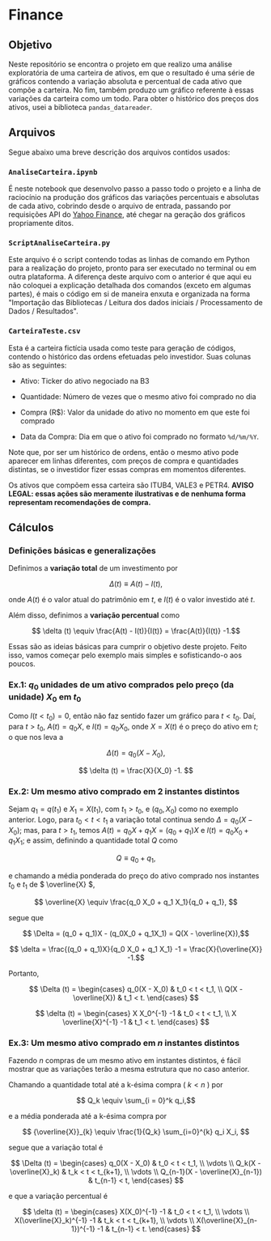 # **Finance**

## **Objetivo**

Neste repositório se encontra o projeto em que realizo uma análise exploratória de uma carteira de ativos, em que o resultado é uma série de gráficos contendo a variação absoluta e percentual de cada ativo que compõe a carteira. No fim, também produzo um gráfico referente à essas variações da carteira como um todo. Para obter o histórico dos preços dos ativos, usei a biblioteca `pandas_datareader`.


## **Arquivos**

Segue abaixo uma breve descrição dos arquivos contidos usados:

### `AnaliseCarteira.ipynb`

É neste notebook que desenvolvo passo a passo todo o projeto e a linha de raciocínio na produção dos gráficos das variações percentuais e absolutas de cada ativo, cobrindo desde o arquivo de entrada, passando por requisições API do [Yahoo Finance](https://br.financas.yahoo.com/), até chegar na geração dos gráficos propriamente ditos.

### `ScriptAnaliseCarteira.py`

Este arquivo é o script contendo todas as linhas de comando em Python para a realização do projeto, pronto para ser executado no terminal ou em outra plataforma. A diferença deste arquivo com o anterior é que aqui eu não coloquei a explicação detalhada dos comandos (exceto em algumas partes), é mais o código em si de maneira enxuta e organizada na forma "Importação das Bibliotecas / Leitura dos dados iniciais / Processamento de Dados / Resultados".

### `CarteiraTeste.csv`

Esta é a carteira fictícia usada como teste para geração de códigos, contendo o histórico das ordens efetuadas pelo investidor. Suas colunas são as seguintes:

* Ativo: Ticker do ativo negociado na B3

* Quantidade: Número de vezes que o mesmo ativo foi comprado no dia

* Compra (R$): Valor da unidade do ativo no momento em que este foi comprado

* Data da Compra: Dia em que o ativo foi comprado no formato `%d/%m/%Y`.

Note que, por ser um histórico de ordens, então o mesmo ativo pode aparecer em linhas diferentes, com preços de compra e quantidades distintas, se o investidor fizer essas compras em momentos diferentes.

Os ativos que compõem essa carteira são ITUB4, VALE3 e PETR4. **AVISO LEGAL: essas ações são meramente ilustrativas e de nenhuma forma representam recomendações de compra.**

## **Cálculos**

### Definições básicas e generalizações

Definimos a **variação total** de um investimento por

$$ \Delta (t) \equiv A(t) - I(t),$$

onde $A(t)$ é o valor atual do patrimônio em $t$, e $I(t)$ é o valor investido até $t$.

Além disso, definimos a **variação percentual** como

$$ \delta (t) \equiv \frac{A(t) - I(t)}{I(t)} = \frac{A(t)}{I(t)} -1.$$

Essas são as ideias básicas para cumprir o objetivo deste projeto. Feito isso, vamos começar pelo exemplo mais simples e sofisticando-o aos poucos.

### Ex.1: $q_0$ unidades de um ativo comprados pelo preço (da unidade) $X_0$ em $t_0$

Como $I(t < t_0) = 0$, então não faz sentido fazer um gráfico para $t < t_0$. Daí, para $t > t_0$, $A(t) = q_0 X$, e $I(t) = q_0 X_0$, onde $X = X(t)$ é o preço do ativo em $t$; o que nos leva a

$$  \Delta (t) = q_0(X - X_0), $$

$$ \delta (t) = \frac{X}{X_0} -1. $$

### Ex.2: Um mesmo ativo comprado em 2 instantes distintos

Sejam $q_1 = q(t_1)$ e $X_1 = X(t_1)$, com $t_1 > t_0$, e $(q_0,X_0)$ como no exemplo anterior. Logo, para $t_0 < t < t_1$ a variação total continua sendo $\Delta = q_0(X - X_0)$; mas, para $t > t_1$, temos $A(t) = q_0X + q_1X = (q_0 + q_1)X$ e $I(t) = q_0X_0 + q_1X_1$; e assim, definindo a quantidade total $Q$ como

$$ Q \equiv q_0 + q_1,$$

e chamando a média ponderada do preço do ativo comprado nos instantes $t_0$ e $t_1$ de $ \overline{X} $,

$$ \overline{X} \equiv \frac{q_0 X_0 + q_1 X_1}{q_0 + q_1}, $$

segue que

$$ \Delta = (q_0 + q_1)X - (q_0X_0 + q_1X_1)  = Q(X - \overline{X}),$$

$$ \delta = \frac{(q_0 + q_1)X}{q_0 X_0 + q_1 X_1} -1 = \frac{X}{\overline{X}} -1.$$

Portanto,

$$
\Delta (t) =
\begin{cases}
q_0(X - X_0) & t_0 < t < t_1, \\
Q(X - \overline{X}) & t_1 < t.
\end{cases}  
$$

$$
\delta (t) =
\begin{cases}
X X_0^{-1} -1 & t_0 < t < t_1, \\
X \overline{X}^{-1} -1 & t_1 < t.
\end{cases}
$$

### Ex.3: Um mesmo ativo comprado em $n$ instantes distintos

Fazendo $n$ compras de um mesmo ativo em instantes distintos, é fácil mostrar que as variações terão a mesma estrutura que no caso anterior.

Chamando a quantidade total até a k-ésima compra ( $k < n$ ) por

$$ Q_k \equiv \sum_{i = 0}^k q_i,$$

e a média ponderada até a k-ésima compra por

$$ {\overline{X}}_{k} \equiv \frac{1}{Q_k} \sum_{i=0}^{k} q_i X_i, $$

segue que a variação total é

$$
\Delta (t) =
\begin{cases}
 q_0(X - X_0) & t_0 < t < t_1, \\
 \vdots \\
 Q_k(X - \overline{X}_k) & t_k < t < t_{k+1}, \\
 \vdots \\
 Q_{n-1}(X - \overline{X}_{n-1}) & t_{n-1} < t,
 \end{cases}
$$

e que a variação percentual é

$$
\delta (t) =
\begin{cases}
X(X_0)^{-1} -1 & t_0 < t < t_1, \\
\vdots \\
X(\overline{X}_k)^{-1} -1 & t_k < t < t_{k+1}, \\
\vdots \\
X(\overline{X}_{n-1})^{-1} -1 & t_{n-1} < t.
\end{cases}
$$
